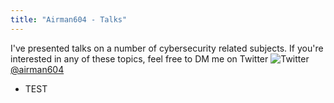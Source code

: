 ```yaml
---
title: "Airman604 - Talks"
---
```


I've presented talks on a number of cybersecurity related subjects. If you're interested in any of these topics,
feel free to DM me on Twitter ![Twitter](images/twitter_logo_32.png) [@airman604](https://twitter.com/airman604)

* TEST
